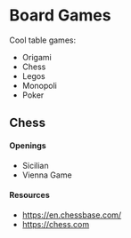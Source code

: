 # Board Games

Cool table games:
- Origami
- Chess
- Legos
- Monopoli
- Poker

## Chess

#### Openings
- Sicilian
- Vienna Game

#### Resources
- https://en.chessbase.com/
- https://chess.com
